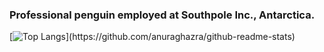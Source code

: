 ### Professional penguin employed at Southpole Inc., Antarctica.


[![Top Langs]([https://github-readme-stats.vercel.app/api/top-langs/?username=LeLoomi&layout=compact&theme=github_dark&bg_color=1f2229](https://github-readme-stats-bay-kappa-74.vercel.app/api/top-langs/?username=LeLoomi&exclude_repo=github-readme-stats&hide=html&layout=donut&theme=github_dark_dimmed)https://github-readme-stats-bay-kappa-74.vercel.app/api/top-langs/?username=LeLoomi&exclude_repo=github-readme-stats&hide=html&layout=donut&theme=github_dark_dimmed)](https://github.com/anuraghazra/github-readme-stats)
